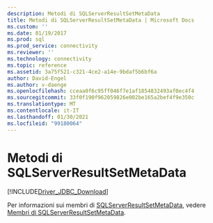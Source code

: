 ```yaml
---
description: Metodi di SQLServerResultSetMetaData
title: Metodi di SQLServerResultSetMetaData | Microsoft Docs
ms.custom: ''
ms.date: 01/19/2017
ms.prod: sql
ms.prod_service: connectivity
ms.reviewer: ''
ms.technology: connectivity
ms.topic: reference
ms.assetid: 3a75f521-c321-4ce2-a14e-9bdaf5b6bf6a
author: David-Engel
ms.author: v-daenge
ms.openlocfilehash: cceaa0f6c95ff046f7e1af1854832493af0ec4f4
ms.sourcegitcommit: 33f0f190f962059826e002be165a2bef4f9e350c
ms.translationtype: MT
ms.contentlocale: it-IT
ms.lasthandoff: 01/30/2021
ms.locfileid: "99180064"
---
```

# <a name="sqlserverresultsetmetadata-methods"></a>Metodi di SQLServerResultSetMetaData
[!INCLUDE[Driver_JDBC_Download](../../../includes/driver_jdbc_download.md)]

  Per informazioni sui membri di [SQLServerResultSetMetaData](../../../connect/jdbc/reference/sqlserverresultsetmetadata-class.md), vedere [Membri di SQLServerResultSetMetaData](../../../connect/jdbc/reference/sqlserverresultsetmetadata-members.md).  
  
  
